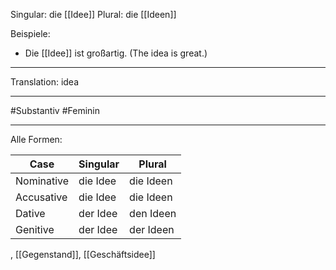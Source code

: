 Singular: die [[Idee]]
Plural: die [[Ideen]]

Beispiele:
- Die [[Idee]] ist großartig. (The idea is great.)

---
Translation:
idea

---

#Substantiv
#Feminin

---

Alle Formen:

| Case        | Singular          | Plural            |
|-------------|-------------------|-------------------|
| Nominative  | die Idee          | die Ideen         |
| Accusative  | die Idee          | die Ideen         |
| Dative      | der Idee          | den Ideen         |
| Genitive    | der Idee          | der Ideen         |, [[Sinn]], [[Vorschlag]], [[Gedanke]], [[Vorstellung]], [[Begriff]]
, [[Gegenstand]], [[Geschäftsidee]]